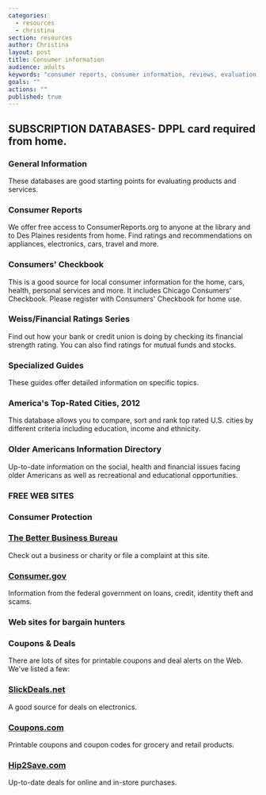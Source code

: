 ```yaml
---
categories: 
  - resources
  - christina
section: resources
author: Christina
layout: post
title: Consumer information
audience: adults
keywords: "consumer reports, consumer information, reviews, evaluation, product reviews"
goals: ""
actions: ""
published: true
---
```


## SUBSCRIPTION DATABASES- DPPL card required from home.

### General Information

These databases are good starting points for evaluating products and services. 

### Consumer Reports

We offer free access to ConsumerReports.org to anyone at the library and to Des Plaines residents from home. Find ratings and recommendations on appliances, electronics, cars, travel and more.

### Consumers' Checkbook

This is a good source for local consumer information for the home, cars, health, personal services and more. It includes Chicago Consumers' Checkbook. 
Please register with Consumers' Checkbook for home use.

### Weiss/Financial Ratings Series

Find out how your bank or credit union is doing by checking its financial strength rating. You can also find ratings for mutual funds and stocks.

### Specialized Guides

These guides offer detailed information on specific topics.

### America's Top-Rated Cities, 2012

This database allows you to compare, sort and rank top rated U.S. cities by different criteria including education, income and ethnicity.

### Older Americans Information Directory

Up-to-date information on the social, health and financial issues facing older Americans as well as recreational and educational opportunities.

### FREE WEB SITES

### Consumer Protection

### [The Better Business Bureau](http://www.bbb.org/)

Check out a business or charity or file a complaint at this site.

### [Consumer.gov](http://www.consumer.gov/)

Information from the federal government on loans, credit, identity theft and scams. 

### Web sites for bargain hunters
 
### Coupons & Deals
There are lots of sites for printable coupons and deal alerts on the Web. We've listed a few:
 
### [SlickDeals.net](http://slickdeals.net/)
A good source for deals on electronics. 

### [Coupons.com](http://www.coupons.com/)
Printable coupons and coupon codes for grocery and retail products.

### [Hip2Save.com](http://hip2save.com/)
Up-to-date deals for online and in-store purchases.